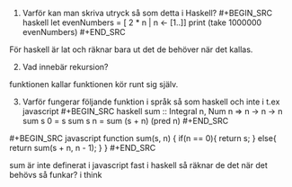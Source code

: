 1. Varför kan man skriva utryck så som detta i Haskell?
#+BEGIN_SRC haskell
let evenNumbers = [ 2 * n | n <- [1..]]
print (take 1000000 evenNumbers)
#+END_SRC

För haskell är lat och räknar bara ut det de behöver när det kallas.

2. Vad innebär rekursion?

funktionen kallar funktionen kör runt sig själv.

3. Varför fungerar följande funktion i språk så som haskell och inte i t.ex javascript
#+BEGIN_SRC haskell
sum :: Integral n, Num n => n -> n -> n
sum s 0 = s
sum s n = sum (s + n) (pred n)
#+END_SRC

#+BEGIN_SRC javascript
function sum(s, n) {
     if(n == 0){
         return s;
     } else{
         return sum(s + n, n - 1);
     }
}
#+END_SRC

sum är inte definerat i javascript fast i haskell så räknar de det när det behövs så funkar? i think